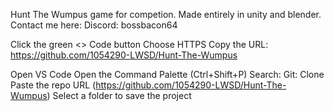 Hunt The Wumpus game for competion. Made entirely in unity and blender. Contact me here: Discord: bossbacon64

Click the green <> Code button
Choose HTTPS
Copy the URL: https://github.com/1054290-LWSD/Hunt-The-Wumpus

Open VS Code
Open the Command Palette (Ctrl+Shift+P)
Search: Git: Clone
Paste the repo URL (https://github.com/1054290-LWSD/Hunt-The-Wumpus)
Select a folder to save the project
